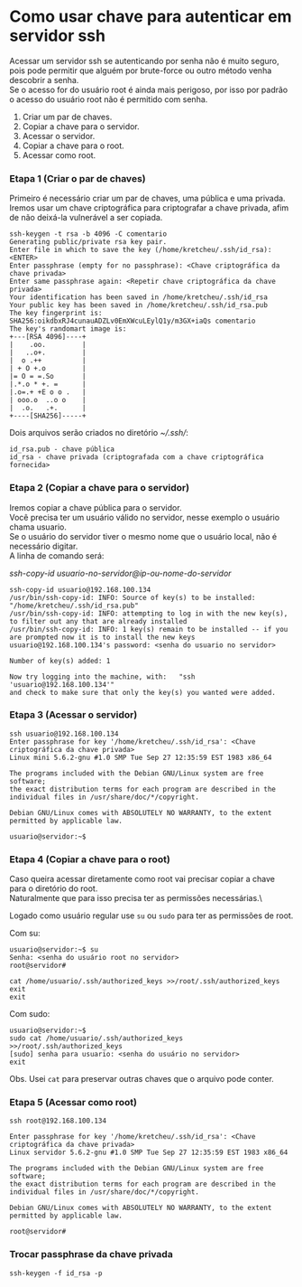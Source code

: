 # Como usar chave para autenticar em servidor ssh
Acessar um servidor ssh se autenticando por senha não é muito seguro, pois pode permitir que alguém por brute-force ou outro método venha descobrir a senha.\
Se o acesso for do usuário root é ainda mais perigoso, por isso por padrão o acesso do usuário root não é permitido com senha.

1. Criar um par de chaves.
2. Copiar a chave para o servidor.
3. Acessar o servidor.
4. Copiar a chave para o root.
5. Acessar como root.

### Etapa 1 (Criar o par de chaves)
Primeiro é necessário criar um par de chaves, uma pública e uma privada.\
Iremos usar um chave criptográfica para criptografar a chave privada, afim de não deixá-la vulnerável a ser copiada.
```
ssh-keygen -t rsa -b 4096 -C comentario
Generating public/private rsa key pair.
Enter file in which to save the key (/home/kretcheu/.ssh/id_rsa): <ENTER>
Enter passphrase (empty for no passphrase): <Chave criptográfica da chave privada>
Enter same passphrase again: <Repetir chave criptográfica da chave privada>
Your identification has been saved in /home/kretcheu/.ssh/id_rsa
Your public key has been saved in /home/kretcheu/.ssh/id_rsa.pub
The key fingerprint is:
SHA256:oikdbxRJ4cunauADZLv0EmXWcuLEylQ1y/m3GX+iaQs comentario
The key's randomart image is:
+---[RSA 4096]----+
|    .oo.         |
|   ..o+.         |
|  o .++          |
| + O +.o         |
|= O = =.So       |
|.*.o * +. =      |
|.o=.+ +E o o .   |
| ooo.o  ..o o    |
|  .o.   .+.      |
+----[SHA256]-----+
```
Dois arquivos serão criados no diretório *~/.ssh/*:
```
id_rsa.pub - chave pública
id_rsa - chave privada (criptografada com a chave criptográfica fornecida>
```

### Etapa 2 (Copiar a chave para o servidor)
Iremos copiar a chave pública para o servidor.\
Você precisa ter um usuário válido no servidor, nesse exemplo o usuário chama usuario.\
Se o usuário do servidor tiver o mesmo nome que o usuário local, não é necessário digitar.\
A linha de comando será:

*ssh-copy-id usuario-no-servidor@ip-ou-nome-do-servidor*

```
ssh-copy-id usuario@192.168.100.134
/usr/bin/ssh-copy-id: INFO: Source of key(s) to be installed: "/home/kretcheu/.ssh/id_rsa.pub"
/usr/bin/ssh-copy-id: INFO: attempting to log in with the new key(s), to filter out any that are already installed
/usr/bin/ssh-copy-id: INFO: 1 key(s) remain to be installed -- if you are prompted now it is to install the new keys
usuario@192.168.100.134's password: <senha do usuario no servidor>

Number of key(s) added: 1

Now try logging into the machine, with:   "ssh 'usuario@192.168.100.134'"
and check to make sure that only the key(s) you wanted were added.

```

### Etapa 3 (Acessar o servidor)

```
ssh usuario@192.168.100.134
Enter passphrase for key '/home/kretcheu/.ssh/id_rsa': <Chave criptográfica da chave privada>
Linux mini 5.6.2-gnu #1.0 SMP Tue Sep 27 12:35:59 EST 1983 x86_64

The programs included with the Debian GNU/Linux system are free software;
the exact distribution terms for each program are described in the
individual files in /usr/share/doc/*/copyright.

Debian GNU/Linux comes with ABSOLUTELY NO WARRANTY, to the extent
permitted by applicable law.

usuario@servidor:~$
```

### Etapa 4 (Copiar a chave para o root)
Caso queira acessar diretamente como root vai precisar copiar a chave para o diretório do root.\
Naturalmente que para isso precisa ter as permissões necessárias.\

Logado como usuário regular use `su` ou `sudo` para ter as permissões de root.

Com su:
```
usuario@servidor:~$ su
Senha: <senha do usuário root no servidor>
root@servidor#

cat /home/usuario/.ssh/authorized_keys >>/root/.ssh/authorized_keys
exit
exit
```
Com sudo:
```
usuario@servidor:~$
sudo cat /home/usuario/.ssh/authorized_keys >>/root/.ssh/authorized_keys
[sudo] senha para usuario: <senha do usuário no servidor>
exit
```
Obs. Usei `cat` para preservar outras chaves que o arquivo pode conter.

### Etapa 5 (Acessar como root)

```
ssh root@192.168.100.134

Enter passphrase for key '/home/kretcheu/.ssh/id_rsa': <Chave criptográfica da chave privada>
Linux servidor 5.6.2-gnu #1.0 SMP Tue Sep 27 12:35:59 EST 1983 x86_64

The programs included with the Debian GNU/Linux system are free software;
the exact distribution terms for each program are described in the
individual files in /usr/share/doc/*/copyright.

Debian GNU/Linux comes with ABSOLUTELY NO WARRANTY, to the extent
permitted by applicable law.

root@servidor#
```

### Trocar passphrase da chave privada

    ssh-keygen -f id_rsa -p


